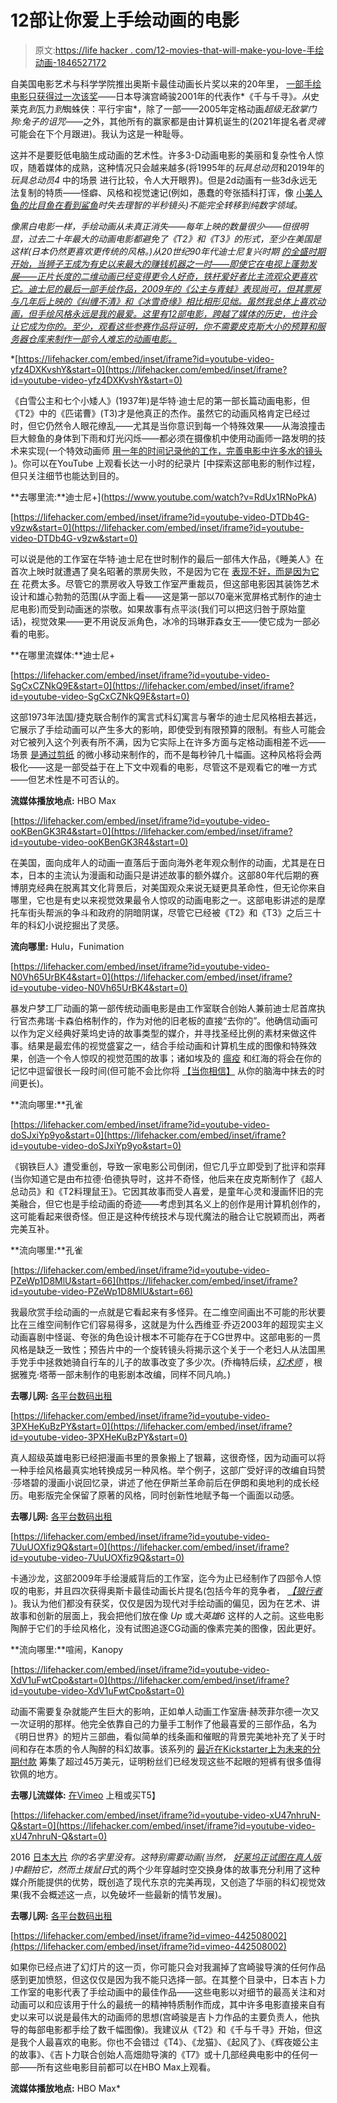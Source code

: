 # 12部让你爱上手绘动画的电影

> 原文:[https://life hacker . com/12-movies-that-will-make-you-love-手绘动画-1846527172](https://lifehacker.com/12-movies-that-will-make-you-love-hand-drawn-animation-1846527172)

自美国电影艺术与科学学院推出奥斯卡最佳动画长片奖以来的20年里， [一部手绘电影只获得过一次该奖](https://en.wikipedia.org/wiki/Academy_Award_for_Best_Animated_Feature)——日本导演宫崎骏2001年的代表作*《千与千寻》*。从*史莱克*到*瓦力*到*蜘蛛侠：平行宇宙*，除了一部——2005年定格动画*超级无敌掌门狗:兔子的诅咒*——之外，其他所有的赢家都是由计算机诞生的(2021年提名者*灵魂*可能会在下个月跟进)。我认为这是一种耻辱。

这并不是要贬低电脑生成动画的艺术性。许多3-D动画电影的美丽和复杂性令人惊叹，随着媒体的成熟，这种情况只会越来越多(将1995年的*玩具总动员*和2019年的*玩具总动员4* 中的场景 进行比较，令人大开眼界)。但是2d动画有一些3d永远无法复制的特质——怪癖、风格和视觉速记(例如，愚蠢的夸张插科打诨，像 [小美人鱼*的比目鱼在看到鲨鱼*](https://i.pinimg.com/originals/9f/6b/e5/9f6be55cf0d44c3f253ed05bc01f1ced.jpg)*时失去理智的半秒镜头)不能完全转移到纯数字领域。*

*像黑白电影一样，手绘动画从未真正消失——每年上映的数量很少——但很明显，过去二十年最大的动画电影都避免了《T2》和《T3》的形式，至少在美国是这样(日本仍然更喜欢更传统的风格。)从20世纪90年代迪士尼复兴时期 [的全盛时期开始，当*狮子王*成为有史以来最大的赚钱机器之一时——即使它在电视上蓬勃发展——正片长度的二维动画已经变得更令人好奇，铁杆爱好者比主流观众更喜欢它。迪士尼的最后一部手绘作品，2009年的《公主与青蛙》表现尚可，但其票房与几年后上映的《纠缠不清》和《冰雪奇缘》相比相形见绌。虽然我总体上喜欢动画，但手绘风格永远是我的最爱。这里有12部电影，跨越了媒体的历史，也许会让它成为你的。至少，观看这些参赛作品将证明，你不需要皮克斯大小的预算和服务器仓库来制作一部令人难忘的动画电影。](https://disney.fandom.com/wiki/Disney_Renaissance)*

 *[https://lifehacker.com/embed/inset/iframe?id=youtube-video-yfz4DXKvshY&start=0](https://lifehacker.com/embed/inset/iframe?id=youtube-video-yfz4DXKvshY&start=0) 

《白雪公主和七个小矮人》(1937年)是华特·迪士尼的第一部长篇动画电影，但《T2》中的《匹诺曹》(T3)才是他真正的杰作。虽然它的动画风格肯定已经过时，但它仍然令人眼花缭乱——尤其是当你意识到每一个特殊效果——从海浪撞击巨大鲸鱼的身体到下雨和灯光闪烁——都必须在摄像机中使用动画师一路发明的技术来实现(一个特效动画师 [用一年的时间记录他的工作，完善电影中许多水的镜头](https://en.wikipedia.org/wiki/Pinocchio_(1940_film)#Animation) )。你可以在YouTube 上观看长达一小时的纪录片 [中探索这部电影的制作过程，但只关注细节也能达到目的。

**去哪里流:**迪士尼+](https://www.youtube.com/watch?v=RdUx1RNoPkA)

 [https://lifehacker.com/embed/inset/iframe?id=youtube-video-DTDb4G-v9zw&start=0](https://lifehacker.com/embed/inset/iframe?id=youtube-video-DTDb4G-v9zw&start=0) 

可以说是他的工作室在华特·迪士尼在世时制作的最后一部伟大作品，《睡美人》在首次上映时就遭遇了臭名昭著的票房失败，不是因为它在 [表现不好，而是因为它在](https://www.laughingplace.com/w/articles/2014/10/06/from-the-vault-the-history-of-sleeping-beauty) 花费太多。尽管它的票房收入导致工作室严重裁员，但这部电影因其装饰艺术设计和雄心勃勃的范围(从字面上看——这是第一部以70毫米宽屏格式制作的迪士尼电影)而受到动画迷的崇敬。如果故事有点平淡(我们可以把这归咎于原始童话)，视觉效果——更不用说反派角色，冰冷的玛琳菲森女王——使它成为一部必看的电影。

**在哪里流媒体:**迪士尼+

 [https://lifehacker.com/embed/inset/iframe?id=youtube-video-SgCxCZNkQ9E&start=0](https://lifehacker.com/embed/inset/iframe?id=youtube-video-SgCxCZNkQ9E&start=0) 

这部1973年法国/捷克联合制作的寓言式科幻寓言与奢华的迪士尼风格相去甚远，它展示了手绘动画可以产生多大的影响，即使受到有限预算的限制。有些人可能会对它被列入这个列表有所不满，因为它实际上在许多方面与定格动画相差不远——场景 [是通过剪纸](https://pdome.org/2009/rene-laloux%E2%80%99s-la-planete-sauvage-fantastic-planet) 的微小移动来制作的，而不是每秒钟几十幅画。这种风格将会两极化——这是一部受益于在上下文中观看的电影，尽管这不是观看它的唯一方式——但艺术性是不可否认的。

**流媒体播放地点:** HBO Max

 [https://lifehacker.com/embed/inset/iframe?id=youtube-video-ooKBenGK3R4&start=0](https://lifehacker.com/embed/inset/iframe?id=youtube-video-ooKBenGK3R4&start=0) 

在美国，面向成年人的动画一直落后于面向海外老年观众制作的动画，尤其是在日本，日本的主流认为漫画和动画只是讲述故事的额外媒介。这部80年代后期的赛博朋克经典在脱离其文化背景后，对美国观众来说无疑更具革命性，但无论你来自哪里，它也是有史以来视觉效果最令人惊叹的动画电影之一。这部电影讲述的是摩托车街头帮派的争斗和政府的阴暗阴谋，尽管它已经被《T2》和《T3》之后三十年的科幻小说挖掘出了灵感。

**流向哪里:** Hulu，Funimation

 [https://lifehacker.com/embed/inset/iframe?id=youtube-video-N0Vh65UrBK4&start=0](https://lifehacker.com/embed/inset/iframe?id=youtube-video-N0Vh65UrBK4&start=0) 

暴发户梦工厂动画的第一部传统动画电影是由工作室联合创始人兼前迪士尼首席执行官杰弗瑞·卡森伯格制作的，作为对他的旧老板的直接“去你的”。他确信动画可以作为定义经典好莱坞史诗的故事类型的媒介，并寻找圣经比例的素材来做这件事。结果是最宏伟的视觉盛宴之一，结合手绘动画和计算机生成的图像和特殊效果，创造一个令人惊叹的视觉范围的故事；诸如埃及的 [瘟疫](https://www.youtube.com/watch?v=2fuimQA8Was) 和红海的将会在你的记忆中逗留很长一段时间(但可能不会比你将 [【当你相信】](https://www.youtube.com/watch?v=LKaXY4IdZ40) 从你的脑海中抹去的时间更长)。

**流向哪里:**孔雀

 [https://lifehacker.com/embed/inset/iframe?id=youtube-video-doSJxiYp9yo&start=0](https://lifehacker.com/embed/inset/iframe?id=youtube-video-doSJxiYp9yo&start=0) 

《钢铁巨人》遭受重创，导致一家电影公司倒闭，但它几乎立即受到了批评和崇拜(当你知道它是由布拉德·伯德执导时，这并不奇怪，他后来在皮克斯制作了《超人总动员》和《T2料理鼠王》。它因其故事而受人喜爱，是童年心灵和漫画怀旧的完美融合，但它也是手绘动画的奇迹——考虑到其名义上的创作是用计算机创作的，这可能看起来很奇怪。但正是这种传统技术与现代魔法的融合让它脱颖而出，两者完美互补。

**流向哪里:**孔雀

 [https://lifehacker.com/embed/inset/iframe?id=youtube-video-PZeWp1D8MlU&start=66](https://lifehacker.com/embed/inset/iframe?id=youtube-video-PZeWp1D8MlU&start=66) 

我最欣赏手绘动画的一点就是它看起来有多怪异。在二维空间画出不可能的形状要比在三维空间制作它们容易得多，这就是为什么西维亚·乔迈2003年的超现实主义动画喜剧中怪诞、夸张的角色设计根本不可能存在于CG世界中。这部电影的一贯风格是缺乏一致性；预告片中的一个旋转镜头将揭示这个关于一个老妇人从法国黑手党手中拯救她骑自行车的儿子的故事改变了多少次。(乔梅特后续，[*幻术师*](https://www.youtube.com/watch?v=d5TglK8v1xs) ，根据雅克·塔蒂一部未制作的电影剧本改编，同样不同凡响。)

**去哪儿网:** [各平台数码出租](https://www.justwatch.com/us/movie/the-triplets-of-belleville)

 [https://lifehacker.com/embed/inset/iframe?id=youtube-video-3PXHeKuBzPY&start=0](https://lifehacker.com/embed/inset/iframe?id=youtube-video-3PXHeKuBzPY&start=0) 

真人超级英雄电影已经把漫画书里的景象搬上了银幕，这很奇怪，因为动画可以将一种手绘风格最真实地转换成另一种风格。举个例子，这部广受好评的改编自玛赞·莎塔碧的漫画小说回忆录，讲述了他在伊斯兰革命前后在伊朗和奥地利的成长经历。电影版完全保留了原著的风格，同时创新性地赋予每一个画面以动感。

**去哪儿网:** [各平台数码出租](https://www.justwatch.com/us/movie/persepolis)

 [https://lifehacker.com/embed/inset/iframe?id=youtube-video-7UuUOXfiz9Q&start=0](https://lifehacker.com/embed/inset/iframe?id=youtube-video-7UuUOXfiz9Q&start=0) 

卡通沙龙，这部2009年手绘漫威背后的工作室，迄今为止已经制作了四部令人惊叹的电影，并且四次获得奥斯卡最佳动画长片提名(包括今年的竞争者， [*【狼行者*](https://lifehacker.com/where-to-stream-the-2021-oscar-nominees-1846476612) )。我认为他们都没有获奖，仅仅是因为现代对手绘动画的偏见，因为在艺术、讲故事和创新的层面上，我会把他们放在像 *Up* 或*大英雄6* 这样的人之前。这些电影陶醉于它们的手绘风格化，没有试图追逐CG动画的像素完美的图像，因此更好。

**流向哪里:**喧闹，Kanopy

 [https://lifehacker.com/embed/inset/iframe?id=youtube-video-XdV1uFwtCpo&start=0](https://lifehacker.com/embed/inset/iframe?id=youtube-video-XdV1uFwtCpo&start=0) 

动画不需要复杂就能产生巨大的影响，正如单人动画工作室唐·赫茨菲尔德一次又一次证明的那样。他完全依靠自己的力量手工制作了他最喜爱的三部作品，名为《明日世界》的短片三部曲，看似简单的线条画和催眠的背景完美地补充了关于时间和存在本质的令人陶醉的科幻故事。该系列的 [最近在Kickstarter上为未来的分期付款](https://www.kickstarter.com/projects/worldoftomorrow/world-of-tomorrow-the-first-three-episodes-on-blu-ray) 筹集了超过45万美元，证明粉丝们已经发现这些不起眼的短裤有很多值得钦佩的地方。

**去哪儿流媒体:** [在Vimeo](https://vimeo.com/ondemand/worldoftomorrow) 上租或买T5】

 [https://lifehacker.com/embed/inset/iframe?id=youtube-video-xU47nhruN-Q&start=0](https://lifehacker.com/embed/inset/iframe?id=youtube-video-xU47nhruN-Q&start=0) 

2016 [日本大片](https://kotaku.com/your-name-is-the-highest-grossing-anime-worldwide-and-1791278393) *你的名字里没有。*这特别需要动画(当然， [好莱坞正试图在真人版](https://deadline.com/2020/09/lee-isaac-chung-paramount-and-bad-robot-your-name-1234579603/) )中翻拍它，然而*土拨鼠日*式的两个少年穿越时空交换身体的故事充分利用了这种媒介所能提供的优势，既创造了现代东京的完美再现，又创造了华丽的科幻视觉效果(我不会概述这一点，以免破坏一些最新的情节发展)。

**去哪儿网:** [各平台数码出租](https://www.justwatch.com/us/movie/your-name)

 [https://lifehacker.com/embed/inset/iframe?id=vimeo-442508002](https://lifehacker.com/embed/inset/iframe?id=vimeo-442508002) 

如果你已经点进了幻灯片的这一页，你可能只会对我漏掉了宫崎骏导演的任何作品感到更加愤怒，但这仅仅是因为我不能只选择一部。在其整个目录中，日本吉卜力工作室的电影代表了手绘动画中的最佳作品——这些电影以对细节的最高关注和对动画可以和应该用于什么的最统一的精神特质制作而成，其中许多电影直接来自有史以来可以说是最伟大的动画师的思想(宫崎骏是吉卜力作品的主要负责人，他执导的每部电影都手绘了数千幅图像)。我建议从《T2》和《千与千寻》开始，但这是我个人最喜欢的电影。你也不会错过《T4》、《龙猫》、《起风了》、《辉夜姬公主的故事》、《吉卜力联合创始人高畑勋导演的《T7》或十几部经典电影中的任何一部——所有这些电影目前都可以在HBO Max上观看。

**流媒体播放地点:** HBO Max*